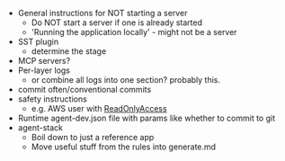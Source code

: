 - General instructions for NOT starting a server
  - Do NOT start a server if one is already started
  - 'Running the application locally' - might not be a server
- SST plugin
  - determine the stage
- MCP servers?
- Per-layer logs
  - or combine all logs into one section? probably this.
- commit often/conventional commits
- safety instructions
  - e.g. AWS user with [ReadOnlyAccess](https://docs.aws.amazon.com/aws-managed-policy/latest/reference/ReadOnlyAccess.html) 
- Runtime agent-dev.json file with params like whether to commit to git
- agent-stack
  - Boil down to just a reference app
  - Move useful stuff from the rules into generate.md